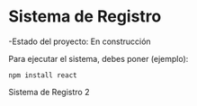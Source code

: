 <h1>Sistema de Registro</h1>

-Estado del proyecto: En construcción

Para ejecutar el sistema, debes poner (ejemplo):

```npm install react```

Sistema de Registro 2 